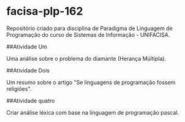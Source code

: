 # facisa-plp-162
Repositório criado para disciplina de Paradigma de Linguagem de Programação do curso de Sistemas de Informação - UNIFACISA.

##Atividade Um

Uma análise sobre o problema do diamante (Herança Múltipla).

##Atividade Dois

Um resumo sobre o artigo "Se linguagens de programação fossem religiões".

##Atividade quatro

Criar análise léxica com base na linguagem de programação pascal.